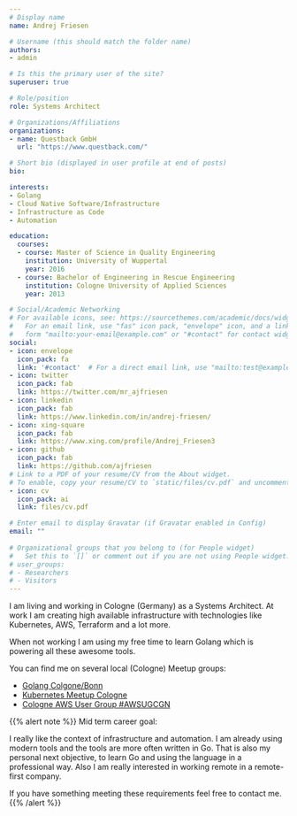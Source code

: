 ```yaml
---
# Display name
name: Andrej Friesen

# Username (this should match the folder name)
authors:
- admin

# Is this the primary user of the site?
superuser: true

# Role/position
role: Systems Architect

# Organizations/Affiliations
organizations:
- name: Questback GmbH
  url: "https://www.questback.com/"

# Short bio (displayed in user profile at end of posts)
bio: 

interests:
- Golang
- Cloud Native Software/Infrastructure
- Infrastructure as Code
- Automation

education:
  courses:
  - course: Master of Science in Quality Engineering
    institution: University of Wuppertal
    year: 2016
  - course: Bachelor of Engineering in Rescue Engineering
    institution: Cologne University of Applied Sciences
    year: 2013

# Social/Academic Networking
# For available icons, see: https://sourcethemes.com/academic/docs/widgets/#icons
#   For an email link, use "fas" icon pack, "envelope" icon, and a link in the
#   form "mailto:your-email@example.com" or "#contact" for contact widget.
social:
- icon: envelope
  icon_pack: fa
  link: '#contact'  # For a direct email link, use "mailto:test@example.org".
- icon: twitter
  icon_pack: fab
  link: https://twitter.com/mr_ajfriesen
- icon: linkedin
  icon_pack: fab
  link: https://www.linkedin.com/in/andrej-friesen/
- icon: xing-square
  icon_pack: fab
  link: https://www.xing.com/profile/Andrej_Friesen3
- icon: github
  icon_pack: fab
  link: https://github.com/ajfriesen
# Link to a PDF of your resume/CV from the About widget.
# To enable, copy your resume/CV to `static/files/cv.pdf` and uncomment the lines below.  
- icon: cv
  icon_pack: ai
  link: files/cv.pdf

# Enter email to display Gravatar (if Gravatar enabled in Config)
email: ""
  
# Organizational groups that you belong to (for People widget)
#   Set this to `[]` or comment out if you are not using People widget.  
# user_groups:
# - Researchers
# - Visitors
---
```


I am living and working in Cologne (Germany) as a Systems Architect.
At work I am creating high available infrastructure with technologies like Kubernetes, AWS, Terraform and a lot more.

When not working I am using my free time to learn Golang which is powering all these awesome tools.

You can find me on several local (Cologne) Meetup groups:

* [Golang Colgone/Bonn](https://www.meetup.com/de-DE/Golang-Cologne/)
* [Kubernetes Meetup Cologne](https://www.meetup.com/de-DE/Kubernetes-Meetup-Cologne/)
* [Cologne AWS User Group #AWSUGCGN](https://www.meetup.com/de-DE/aws-cologne/)

{{% alert note %}}
Mid term career goal:

I really like the context of infrastructure and automation.
I am already using modern tools and the tools are more often written in Go.
That is also my personal next objective, to learn Go and using the language in a professional way.
Also I am really interested in working remote in a remote-first company.

If you have something meeting these requirements feel free to contact me.
{{% /alert %}}